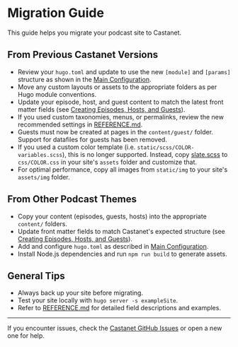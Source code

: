 # Migration Guide

This guide helps you migrate your podcast site to Castanet.

## From Previous Castanet Versions

- Review your `hugo.toml` and update to use the new `[module]` and `[params]` structure as shown in the [Main Configuration](./main-configuration.md).
- Move any custom layouts or assets to the appropriate folders as per Hugo module conventions.
- Update your episode, host, and guest content to match the latest front matter fields (see [Creating Episodes, Hosts, and Guests](./creating-episodes-hosts-guests.md)).
- If you used custom taxonomies, menus, or permalinks, review the new recommended settings in [REFERENCE.md](../REFERENCE.md).
- Guests must now be created at pages in the `content/guest/` folder. Support for datafiles for guests has been removed.
- If you used a custom color template (i.e. `static/scss/COLOR-variables.scss`), this is no longer supported. Instead, copy [slate.scss](../assets/css/slate.scss) to `css/COLOR.css` in your site's `assets` folder and customize that.
- For optimal performance, copy all images from `static/img` to your site's `assets/img` folder.
## From Other Podcast Themes

- Copy your content (episodes, guests, hosts) into the appropriate `content/` folders.
- Update front matter fields to match Castanet's expected structure (see [Creating Episodes, Hosts, and Guests](./creating-episodes-hosts-guests.md)).
- Add and configure `hugo.toml` as described in [Main Configuration](./main-configuration.md).
- Install Node.js dependencies and run `npm run build` to generate assets.

## General Tips

- Always back up your site before migrating.
- Test your site locally with `hugo server -s exampleSite`.
- Refer to [REFERENCE.md](../REFERENCE.md) for detailed field descriptions and examples.

---

If you encounter issues, check the [Castanet GitHub Issues](https://github.com/mattstratton/castanet/issues) or open a new one for help. 